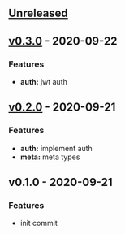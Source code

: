 <a name="unreleased"></a>
## [Unreleased]


<a name="v0.3.0"></a>
## [v0.3.0] - 2020-09-22
### Features
- **auth:** jwt auth


<a name="v0.2.0"></a>
## [v0.2.0] - 2020-09-21
### Features
- **auth:** implement auth
- **meta:** meta types


<a name="v0.1.0"></a>
## v0.1.0 - 2020-09-21
### Features
- init commit


[Unreleased]: https://github.com/Huangkai1008/kit/compare/v0.3.0...HEAD
[v0.3.0]: https://github.com/Huangkai1008/kit/compare/v0.2.0...v0.3.0
[v0.2.0]: https://github.com/Huangkai1008/kit/compare/v0.1.0...v0.2.0

